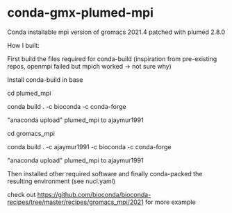 # conda-gmx-plumed-mpi
Conda installable mpi version of gromacs 2021.4 patched with plumed 2.8.0

 How I built: 
 
 First build the files required for conda-build (inspiration from pre-existing repos, openmpi failed but mpich worked -> not sure why)
 
 Install conda-build in base
 
 cd plumed_mpi
 
 conda build . -c bioconda -c conda-forge
 
 "anaconda upload" plumed_mpi to ajaymur1991
 
 cd gromacs_mpi 
 
 conda build . -c ajaymur1991 -c bioconda -c conda-forge
 
 "anaconda upload" plumed_mpi to ajaymur1991
 
 Then installed other required software and finally conda-packed the resulting environment (see nucl.yaml)
 
 check out https://github.com/bioconda/bioconda-recipes/tree/master/recipes/gromacs_mpi/2021 for more example
